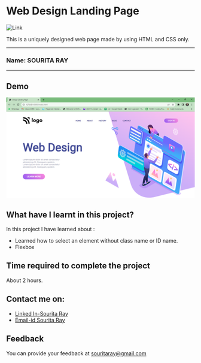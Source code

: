 
# Web Design Landing Page

 ![Link](https://img.shields.io/badge/Technology%20used%3A-HTML%2FCSS-yellow)

This is a uniquely designed web page made by using HTML and CSS only.

***
### Name: SOURITA RAY
***
## Demo

![ouput](output.png)




## What have I learnt in this project?

In this project I have learned about :
- Learned how to select an element without class name or ID name.
- Flexbox 

## Time required to complete the project

About 2 hours.



## Contact me on:

- [Linked In-Sourita Ray](www.linkedin.com/in/sourita-ray-89bab0212)
- [Email-id Sourita Ray](souritaray@gmail.com)

## Feedback

You can provide your feedback at souritaray@gmail.com






